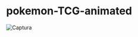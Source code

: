 # pokemon-TCG-animated


![Captura](https://user-images.githubusercontent.com/75394993/140547143-c3544af7-8fc1-4244-85ed-16c04db61a53.PNG)
